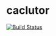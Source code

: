 # caclutor
[![Build Status](https://www.travis-ci.org/pth121/caclutor.svg?branch=master)](https://www.travis-ci.org/pth121/caclutor)
